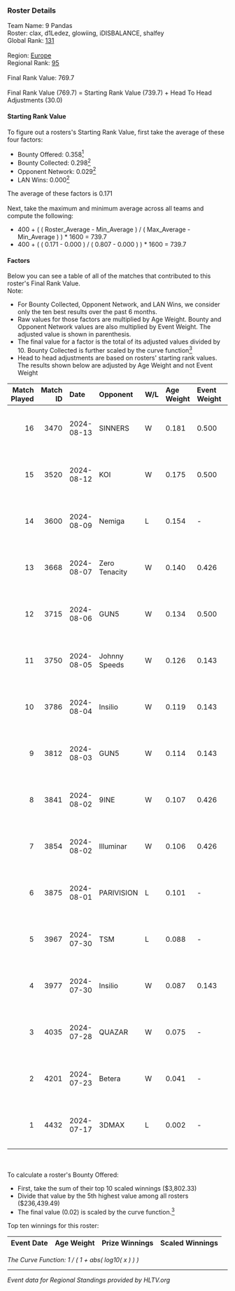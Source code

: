 ### Roster Details<br />
Team Name: 9 Pandas<br />
Roster: clax, d1Ledez, glowiing, iDISBALANCE, shalfey<br />
Global Rank: [131](../../standings_global_2025_01_13.md)<br />
<br />
Region: [Europe]( ../../standings_europe_2025_01_13.md)<br />
Regional Rank: [95]( ../../standings_europe_2025_01_13.md)<br />
<br />
Final Rank Value:  769.7<br />
<br />
Final Rank Value (769.7) = Starting Rank Value (739.7) + Head To Head Adjustments (30.0)<br />

#### Starting Rank Value<br />
To figure out a rosters's Starting Rank Value, first take the average of these four factors:<br />
- Bounty Offered: 0.358[<sup>1</sup>](#table2)
- Bounty Collected: 0.298[<sup>2</sup>](#table1)
- Opponent Network: 0.029[<sup>2</sup>](#table1)
- LAN Wins: 0.000[<sup>2</sup>](#table1)

The average of these factors is 0.171<br />
<br />
Next, take the maximum and minimum average across all teams and compute the following:<br />
- 400 + ( ( Roster_Average - Min_Average ) / ( Max_Average - Min_Average ) ) * 1600 = 739.7
- 400 + ( ( 0.171 - 0.000 ) / ( 0.807 - 0.000 ) ) * 1600 = 739.7


#### Factors<br />
Below you can see a table of all of the matches that contributed to this roster's Final Rank Value.<br />
Note:<br />

- For Bounty Collected, Opponent Network, and LAN Wins, we consider only the ten best results over the past 6 months.
- Raw values for those factors are multiplied by Age Weight. Bounty and Opponent Network values are also multiplied by Event Weight. The adjusted value is shown in parenthesis.
- The final value for a factor is the total of its adjusted values divided by 10. Bounty Collected is further scaled by the curve function[<sup>3</sup>](#curveFunction)
- Head to head adjustments are based on rosters' starting rank values. The results shown below are adjusted by Age Weight and not Event Weight
<span id="table1"></span><br />


| Match Played | Match ID | Date       | Opponent      | W/L | Age Weight | Event Weight | Bounty Collected | Opponent Network | LAN Wins  | H2H Adj. | Roster                                        |
| -: | -: | :- | :- | :- | :- | :- | :- | :- | :- | -: | :- |
|           16 |     3470 | 2024-08-13 | SINNERS       | W   | 0.181      | 0.500        | 0.103 (0.009)    | 0.698 (0.063)    | 0 (0.000) |     5.00 | clax, d1Ledez, glowiing, iDISBALANCE, shalfey |
|           15 |     3520 | 2024-08-12 | KOI           | W   | 0.175      | 0.500        | 0.043 (0.004)    | 0.383 (0.033)    | 0 (0.000) |     4.02 | clax, d1Ledez, glowiing, iDISBALANCE, shalfey |
|           14 |     3600 | 2024-08-09 | Nemiga        | L   | 0.154      | -            | -                | -                | -         |    -0.25 | clax, d1Ledez, glowiing, iDISBALANCE, shalfey |
|           13 |     3668 | 2024-08-07 | Zero Tenacity | W   | 0.140      | 0.426        | 0.084 (0.005)    | 0.622 (0.037)    | 0 (0.000) |     3.70 | clax, d1Ledez, glowiing, iDISBALANCE, shalfey |
|           12 |     3715 | 2024-08-06 | GUN5          | W   | 0.134      | 0.500        | 0.218 (0.015)    | 1.000 (0.067)    | 0 (0.000) |     3.63 | clax, d1Ledez, glowiing, iDISBALANCE, shalfey |
|           11 |     3750 | 2024-08-05 | Johnny Speeds | W   | 0.126      | 0.143        | 0.109 (0.002)    | 0.775 (0.014)    | 0 (0.000) |     3.44 | clax, d1Ledez, glowiing, iDISBALANCE, shalfey |
|           10 |     3786 | 2024-08-04 | Insilio       | W   | 0.119      | 0.143        | 0.017 (0.000)    | 0.312 (0.005)    | 0 (0.000) |     2.16 | clax, d1Ledez, glowiing, iDISBALANCE, shalfey |
|            9 |     3812 | 2024-08-03 | GUN5          | W   | 0.114      | 0.143        | 0.218 (0.004)    | 1.000 (0.016)    | 0 (0.000) |     3.10 | clax, d1Ledez, glowiing, iDISBALANCE, shalfey |
|            8 |     3841 | 2024-08-02 | 9INE          | W   | 0.107      | 0.426        | 0.123 (0.006)    | 1.000 (0.046)    | 0 (0.000) |     2.73 | clax, d1Ledez, glowiing, iDISBALANCE, shalfey |
|            7 |     3854 | 2024-08-02 | Illuminar     | W   | 0.106      | 0.426        | 0.002 (0.000)    | 0.041 (0.002)    | 0 (0.000) |     1.37 | clax, d1Ledez, glowiing, iDISBALANCE, shalfey |
|            6 |     3875 | 2024-08-01 | PARIVISION    | L   | 0.101      | -            | -                | -                | -         |    -1.01 | clax, d1Ledez, glowiing, iDISBALANCE, shalfey |
|            5 |     3967 | 2024-07-30 | TSM           | L   | 0.088      | -            | -                | -                | -         |    -0.90 | clax, d1Ledez, glowiing, iDISBALANCE, shalfey |
|            4 |     3977 | 2024-07-30 | Insilio       | W   | 0.087      | 0.143        | 0.017 (0.000)    | 0.312 (0.004)    | 0 (0.000) |     1.60 | clax, d1Ledez, glowiing, iDISBALANCE, shalfey |
|            3 |     4035 | 2024-07-28 | QUAZAR        | W   | 0.075      | -            | -                | -                | -         |     0.90 | clax, d1Ledez, glowiing, iDISBALANCE, shalfey |
|            2 |     4201 | 2024-07-23 | Betera        | W   | 0.041      | -            | -                | -                | -         |     0.54 | clax, d1Ledez, glowiing, iDISBALANCE, shalfey |
|            1 |     4432 | 2024-07-17 | 3DMAX         | L   | 0.002      | -            | -                | -                | -         |    -0.00 | clax, d1Ledez, glowiing, iDISBALANCE, shalfey |

<br />
<span id="table2"></span><br />
To calculate a roster's Bounty Offered:<br />

- First, take the sum of their top 10 scaled winnings ($3,802.33)
- Divide that value by the 5th highest value among all rosters ($236,439.49)
- The final value (0.02) is scaled by the curve function.[<sup>3</sup>](#curveFunction)

Top ten winnings for this roster:<br />

| Event Date | Age Weight | Prize Winnings | Scaled Winnings |
| :- | -: | :- | :- |


<span id="curveFunction"></span>_The Curve Function: 1 / ( 1 + abs( log10( x ) ) )_<br />

---
_Event data for Regional Standings provided by HLTV.org_<br />
